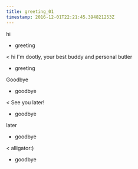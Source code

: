 ```yaml
---
title: greeting_01
timestamp: 2016-12-01T22:21:45.394821253Z
---
```


hi
* greeting

< hi I'm dootly, your best buddy and personal butler
* greeting

Goodbye
* goodbye

< See you later!
* goodbye

later
* goodbye

< alligator:)
* goodbye 
